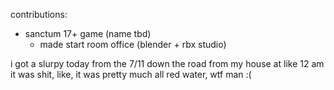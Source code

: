 contributions:
  - sanctum 17+ game (name tbd)
    - made start room office (blender + rbx studio)


i got a slurpy today from the 7/11 down the road from my house at like 12 am <br/>
it was shit, like, it was pretty much all red water, wtf man :(
